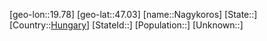 ﻿---
location: [47.03,19.78]
type: City
tags:
- geo/City


SpocWebEntityId: 32716
isDeleted: false
confidential: public

---
[geo-lon::19.78]
[geo-lat::47.03]
[name::Nagykoros]
[State::]
[Country::[Hungary](geo/Continent/Europe/Hungary.md)]
[StateId::]
[Population::]
[Unknown::]

